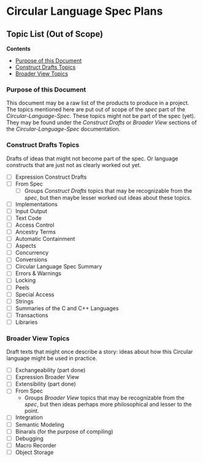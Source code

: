 ﻿Circular Language Spec Plans
============================

Topic List (Out of Scope)
-------------------------

__Contents__

- [Purpose of this Document](#purpose-of-this-document)
- [Construct Drafts Topics](#construct-drafts-topics)
- [Broader View Topics](#broader-view-topics)

### Purpose of this Document

This document may be a raw list of the products to produce in a project. The topics mentioned here are put out of scope of the *spec* part of the *Circular-Language-Spec*. These topics might not be part of the spec (yet). They may be found under the *Construct Drafts* or *Broader View* sections of the *Circular-Language-Spec* documentation.

### Construct Drafts Topics

Drafts of ideas that might not become part of the spec. Or language constructs that are just not as clearly worked out yet.

- [ ] Expression Construct Drafts
- [ ] From Spec
    - [ ] Groups *Construct Drafts* topics that may be recognizable from the *spec*, but then maybe lesser worked out ideas about these topics.
- [ ] Implementations
- [ ] Input Output
- [ ] Text Code
- [ ] Access Control
- [ ] Ancestry Terms
- [ ] Automatic Containment
- [ ] Aspects
- [ ] Concurrency
- [ ] Conversions 
- [ ] Circular Language Spec Summary
- [ ] Errors & Warnings
- [ ] Locking
- [ ] Peels
- [ ] Special Access
- [ ] Strings
- [ ] Summaries of the C and C++ Languages
- [ ] Transactions
- [ ] Libraries

### Broader View Topics

Draft texts that might once describe a story: ideas about how this Circular language might be used in practice.

- [ ] Exchangeability (part done)
- [ ] Expression Broader View
- [ ] Extensibility (part done)
- [ ] From Spec
    - Groups *Broader View* topics that may be recognizable from the *spec*, but then ideas perhaps more philosophical and lesser to the point.
- [ ] Integration
- [ ] Semantic Modeling
- [ ] Binarals (for the purpose of compiling)
- [ ] Debugging
- [ ] Macro Recorder
- [ ] Object Storage